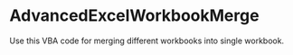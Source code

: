# AdvancedExcelWorkbookMerge
Use this VBA code for merging different workbooks into single workbook.
